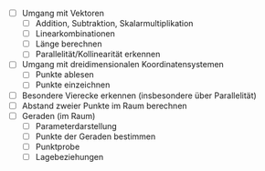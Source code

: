 - [ ] Umgang mit Vektoren
	- [ ] Addition, Subtraktion, Skalarmultiplikation
	- [ ] Linearkombinationen
	- [ ] Länge berechnen
	- [ ] Parallelität/Kollinearität erkennen
- [ ] Umgang mit dreidimensionalen Koordinatensystemen
	- [ ] Punkte ablesen
	- [ ] Punkte einzeichnen
- [ ] Besondere Vierecke erkennen (insbesondere über Parallelität)
- [ ] Abstand zweier Punkte im Raum berechnen
- [ ] Geraden (im Raum)
	- [ ] Parameterdarstellung
	- [ ] Punkte der Geraden bestimmen
	- [ ] Punktprobe
	- [ ] Lagebeziehungen